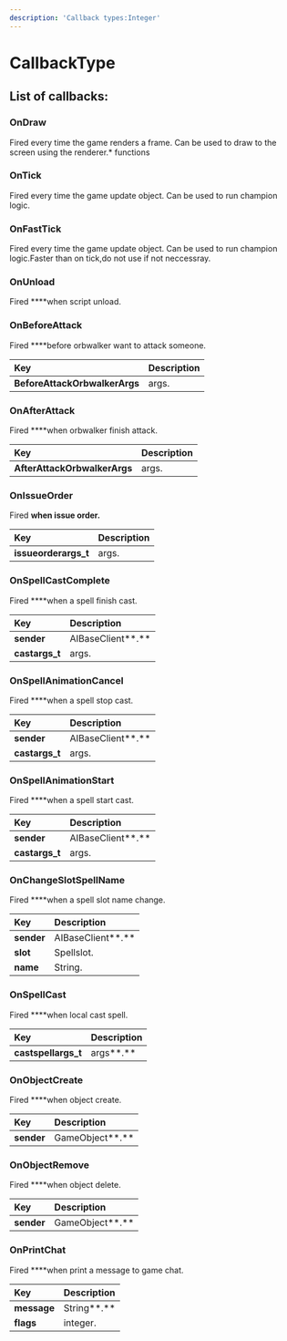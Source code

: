 ```yaml
---
description: 'Callback types:Integer'
---
```


# CallbackType

## List of callbacks:

### OnDraw

Fired every time the game renders a frame. Can be used to draw to the screen using the renderer.\* functions



### OnTick

Fired every time the game update object. Can be used to run champion logic.



### OnFastTick

Fired every time the game update object. Can be used to run champion logic.Faster than on tick,do not use if not neccessray.



### OnUnload

Fired ****when script unload.



### OnBeforeAttack

Fired ****before orbwalker want to attack someone.

| Key | Description |
| :--- | :--- |
| **BeforeAttackOrbwalkerArgs** | args. |

### 

### OnAfterAttack

Fired ****when orbwalker finish attack.

| Key | Description |
| :--- | :--- |
| **AfterAttackOrbwalkerArgs** | args. |

### 

### OnIssueOrder

Fired ****when issue order**.**

| Key | Description |
| :--- | :--- |
| **issueorderargs\_t** | args. |



### OnSpellCastComplete

Fired ****when a spell finish cast.

| Key | Description |
| :--- | :--- |
| **sender** | AIBaseClient**.** |
| **castargs\_t** | args. |

#### 

### OnSpellAnimationCancel

Fired ****when a spell stop cast.

| Key | Description |
| :--- | :--- |
| **sender** | AIBaseClient**.** |
| **castargs\_t** | args. |

#### 

### OnSpellAnimationStart

Fired ****when a spell start cast.

| Key | Description |
| :--- | :--- |
| **sender** | AIBaseClient**.** |
| **castargs\_t** | args. |

#### 

### OnChangeSlotSpellName

Fired ****when a spell slot name change.

| Key | Description |
| :--- | :--- |
| **sender** | AIBaseClient**.** |
| **slot** | Spellslot. |
| **name** | String. |

#### 

### OnSpellCast

Fired ****when local cast spell.

| Key | Description |
| :--- | :--- |
| **castspellargs\_t** | args**.** |



### OnObjectCreate

Fired ****when object create.

| Key | Description |
| :--- | :--- |
| **sender** | GameObject**.** |



### OnObjectRemove

Fired ****when object delete.

| Key | Description |
| :--- | :--- |
| **sender** | GameObject**.** |



### OnPrintChat

Fired ****when print a message to game chat.

| Key | Description |
| :--- | :--- |
| **message** | String**.** |
| **flags** | integer. |









